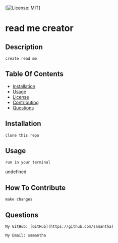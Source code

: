 [![License: MIT](https://img.shields.io/badge/License-MIT-yellow.svg)]

# read me creator 

 ## Description

    create read me

 ## Table Of Contents

 - [Installation](#installation)
 - [Usage](#usage)
 - [License](#license)
 - [Contributing](#contibution)
 - [Questions](#questions)

 ## Installation

    clone this repo

 ## Usage

    run in your terminal

undefined

 ## How To Contribute

    make changes

 ## Questions

    My GitHub: [GitHub](https://github.com/samantha)
 
    My Email: samantha